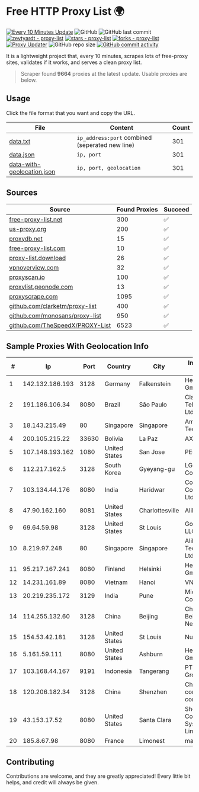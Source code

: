 
# Free HTTP Proxy List 🌍

[![Every 10 Minutes Update](https://github.com/mertguvencli/http-proxy-list/actions/workflows/main.yml/badge.svg?branch=main)](https://github.com/mertguvencli/http-proxy-list/actions/workflows/main.yml)
![GitHub](https://img.shields.io/github/license/mertguvencli/http-proxy-list)
![GitHub last commit](https://img.shields.io/github/last-commit/mertguvencli/http-proxy-list)
[![zevtyardt - proxy-list](https://img.shields.io/static/v1?label=zevtyardt&message=proxy-list&color=blue&logo=github)](https://github.com/zevtyardt/proxy-list "Go to GitHub repo")
[![stars - proxy-list](https://img.shields.io/github/stars/zevtyardt/proxy-list?style=social)](https://github.com/zevtyardt/proxy-list)
[![forks - proxy-list](https://img.shields.io/github/forks/zevtyardt/proxy-list?style=social)](https://github.com/zevtyardt/proxy-list)
[![Proxy Updater](https://github.com/zevtyardt/proxy-list/workflows/Proxy%20Updater/badge.svg)](https://github.com/zevtyardt/proxy-list/actions?query=workflow:"Proxy+Updater")
![GitHub repo size](https://img.shields.io/github/repo-size/zevtyardt/proxy-list)
[![GitHub commit activity](https://img.shields.io/github/commit-activity/m/zevtyardt/proxy-list?logo=commits)](https://github.com/zevtyardt/proxy-list/commits/main)

It is a lightweight project that, every 10 minutes, scrapes lots of free-proxy sites, validates if it works, and serves a clean proxy list.

> Scraper found **9664** proxies at the latest update. Usable proxies are below.

## Usage

Click the file format that you want and copy the URL.

|File|Content|Count|
|----|-------|-----|
|[data.txt](https://raw.githubusercontent.com/mertguvencli/http-proxy-list/main/proxy-list/data.txt)|`ip_address:port` combined (seperated new line)|301|
|[data.json](https://raw.githubusercontent.com/mertguvencli/http-proxy-list/main/proxy-list/data.json)|`ip, port`|301|
|[data-with-geolocation.json](https://raw.githubusercontent.com/mertguvencli/http-proxy-list/main/proxy-list/data-with-geolocation.json)|`ip, port, geolocation`|301|

## Sources

|Source|Found Proxies|Succeed|
|------|-------------|-------|
|[free-proxy-list.net](https://free-proxy-list.net)|300|✅|
|[us-proxy.org](https://www.us-proxy.org)|200|✅|
|[proxydb.net](http://proxydb.net)|15|✅|
|[free-proxy-list.com](https://free-proxy-list.com/?page=&port=&type%5B%5D=http&type%5B%5D=https&up_time=0&search=Search)|10|✅|
|[proxy-list.download](https://www.proxy-list.download/HTTP)|26|✅|
|[vpnoverview.com](https://vpnoverview.com/privacy/anonymous-browsing/free-proxy-servers)|32|✅|
|[proxyscan.io](https://www.proxyscan.io)|100|✅|
|[proxylist.geonode.com](https://proxylist.geonode.com/api/proxy-list?limit=300&page=1&sort_by=lastChecked&sort_type=desc&protocols=http,https)|13|✅|
|[proxyscrape.com](https://api.proxyscrape.com/v2/?request=displayproxies&protocol=http&timeout=10000&country=all&ssl=all&anonymity=all)|1095|✅|
|[github.com/clarketm/proxy-list](https://raw.githubusercontent.com/clarketm/proxy-list/master/proxy-list-raw.txt)|400|✅|
|[github.com/monosans/proxy-list](https://raw.githubusercontent.com/monosans/proxy-list/main/proxies/http.txt)|950|✅|
|[github.com/TheSpeedX/PROXY-List](https://raw.githubusercontent.com/TheSpeedX/PROXY-List/master/http.txt)|6523|✅|


## Sample Proxies With Geolocation Info

|#|Ip|Port|Country|City|Internet Service Provider|
|-|--|----|-------|----|-------------------------|
|1|142.132.186.193|3128|Germany|Falkenstein|Hetzner Online GmbH|
|2|191.186.106.34|8080|Brazil|São Paulo|Claro NXT Telecomunicacoes Ltda|
|3|18.143.215.49|80|Singapore|Singapore|Amazon Technologies Inc.|
|4|200.105.215.22|33630|Bolivia|La Paz|AXS Bolivia S. A.|
|5|107.148.193.162|1080|United States|San Jose|PEG TECH INC|
|6|112.217.162.5|3128|South Korea|Gyeyang-gu|LG DACOM Corporation|
|7|103.134.44.176|8080|India|Haridwar|Countrylink Communiction Pvt Ltd|
|8|47.90.162.160|8081|United States|Charlottesville|Alibaba.com LLC|
|9|69.64.59.98|3128|United States|St Louis|GoDaddy.com, LLC|
|10|8.219.97.248|80|Singapore|Singapore|Alibaba (US) Technology Co., Ltd.|
|11|95.217.167.241|8080|Finland|Helsinki|Hetzner Online GmbH|
|12|14.231.161.89|8080|Vietnam|Hanoi|VNPT|
|13|20.219.235.172|3129|India|Pune|Microsoft Corporation|
|14|114.255.132.60|3128|China|Beijing|China Unicom Beijing Province Network|
|15|154.53.42.181|3128|United States|St Louis|Nubes, LLC|
|16|5.161.59.111|8080|United States|Ashburn|Hetzner Online GmbH|
|17|103.168.44.167|9191|Indonesia|Tangerang|PT CYB Media Group|
|18|120.206.182.34|3128|China|Shenzhen|China Mobile communications corporation|
|19|43.153.17.52|8080|United States|Santa Clara|Shenzhen Tencent Computer Systems Company Limited|
|20|185.8.67.98|8080|France|Limonest|maxnod|



## Contributing

Contributions are welcome, and they are greatly appreciated! Every
little bit helps, and credit will always be given.

